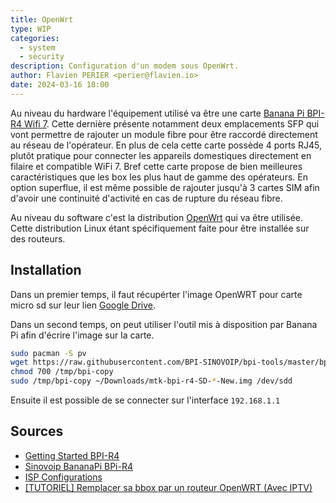 ```yaml
---
title: OpenWrt
type: WIP
categories:
  - system
  - security
description: Configuration d'un modem sous OpenWrt.
author: Flavien PERIER <perier@flavien.io>
date: 2024-03-16 18:00
---
```


Au niveau du hardware l'équipement utilisé va être une carte [Banana Pi BPI-R4 Wifi 7](https://www.banana-pi.org/en/bananapi-router/155.html). Cette dernière présente notamment deux emplacements SFP qui vont permettre de rajouter un module fibre pour être raccordé directement au réseau de l'opérateur. En plus de cela cette carte possède 4 ports RJ45, plutôt pratique pour connecter les appareils domestiques directement en filaire et compatible WiFi 7. Bref cette carte propose de bien meilleures caractéristiques que les box les plus haut de gamme des opérateurs. En option superflue, il est même possible de rajouter jusqu'à 3 cartes SIM afin d'avoir une continuité d'activité en cas de rupture du réseau fibre.

Au niveau du software c'est la distribution [OpenWrt](https://openwrt.org/) qui va être utilisée. Cette distribution Linux étant spécifiquement faite pour être installée sur des routeurs.

## Installation

Dans un premier temps, il faut récupérter l'image OpenWRT pour carte micro sd sur leur lien [Google Drive](https://drive.google.com/file/d/146CUGBRC0ce5uN9nCM08Jegc51abAz1b/view).

Dans un second temps, on peut utiliser l'outil mis à disposition par Banana Pi afin d'écrire l'image sur la carte.

```bash
sudo pacman -S pv
wget https://raw.githubusercontent.com/BPI-SINOVOIP/bpi-tools/master/bpi-copy -O /tmp/bpi-copy
chmod 700 /tmp/bpi-copy
sudo /tmp/bpi-copy ~/Downloads/mtk-bpi-r4-SD-*-New.img /dev/sdd
```

Ensuite il est possible de se connecter sur l'interface `192.168.1.1`

## Sources

- [Getting Started BPI-R4](https://docs.banana-pi.org/en/BPI-R4/GettingStarted_BPI-R4)
- [Sinovoip BananaPi BPi-R4](https://openwrt.org/inbox/toh/sinovoip/bananapi_bpi-r4)
- [ISP Configurations](https://openwrt.org/docs/guide-user/network/wan/isp-configurations)
- [[TUTORIEL] Remplacer sa bbox par un routeur OpenWRT (Avec IPTV)](https://lafibre.info/remplacer-bbox/tutoriel-remplacer-sa-bbox-par-un-routeur-openwrt-avec-iptv/)